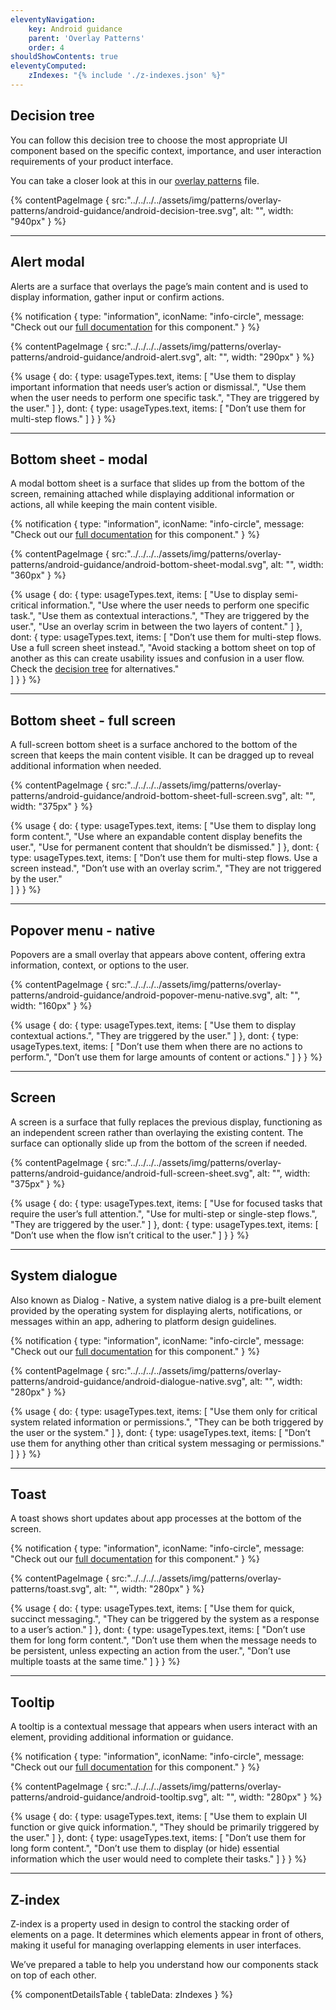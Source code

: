 ```yaml
---
eleventyNavigation:
    key: Android guidance
    parent: 'Overlay Patterns'
    order: 4
shouldShowContents: true
eleventyComputed:
    zIndexes: "{% include './z-indexes.json' %}"
---
```


## Decision tree

You can follow this decision tree to choose the most appropriate UI component based on the specific context, importance, and user interaction requirements of your product interface.

You can take a closer look at this in our [overlay patterns](https://www.figma.com/design/Rqz8KHogVsGCS4j0nDueNo/branch/OsUnZnAk7zDlRrpFGmYn5O/%5BCore%5D-Patterns-%5BPIE-3%5D?node-id=4069-10711&t=LIROnRWvF2NN8lc1-0) file.

{% contentPageImage {
  src:"../../../../assets/img/patterns/overlay-patterns/android-guidance/android-decision-tree.svg",
  alt: "",
  width: "940px"
} %}

---

## Alert modal

Alerts are a surface that overlays the page’s main content and is used to display information, gather input or confirm actions.

{% notification {
  type: "information",
  iconName: "info-circle",
  message: "Check out our [full documentation](https://www.figma.com/design/WxPDYsTycTVhPac6nCbbgN/%5BCore%5D-Apps-Component-Documentation-%5BPIE-3%5D?node-id=11866-11762&t=K4Ml6sd4MuQwwwA0-0) for this component."
} %}


{% contentPageImage {
  src:"../../../../assets/img/patterns/overlay-patterns/android-guidance/android-alert.svg",
  alt: "",
  width: "290px"
} %}

{% usage {
    do: {
        type: usageTypes.text,
        items: [
            "Use them to display important information that needs user’s action or dismissal.",
            "Use them when the user needs to perform one specific task.",
            "They are triggered by the user."
        ]
    },
    dont: {
        type: usageTypes.text,
        items: [
            "Don’t use them for multi-step flows."
        ]
    }
} %}

---

## Bottom sheet - modal

A modal bottom sheet is a surface that slides up from the bottom of the screen, remaining attached while displaying additional information or actions, all while keeping the main content visible.

{% notification {
  type: "information",
  iconName: "info-circle",
  message: "Check out our [full documentation](https://www.figma.com/design/WxPDYsTycTVhPac6nCbbgN/%5BCore%5D-Apps-Component-Documentation-%5BPIE-3%5D?node-id=3840-18187&t=aqQQP3ok34g8ou6q-0) for this component."
} %}

{% contentPageImage {
  src:"../../../../assets/img/patterns/overlay-patterns/android-guidance/android-bottom-sheet-modal.svg",
  alt: "",
  width: "360px"
} %}

{% usage {
    do: {
        type: usageTypes.text,
        items: [
            "Use to display semi-critical information.",
            "Use where the user needs to perform one specific task.",
            "Use them as contextual interactions.",
            "They are triggered by the user.",
            "Use an overlay scrim in between the two layers of content."
        ]
    },
    dont: {
        type: usageTypes.text,
        items: [
            "Don’t use them for multi-step flows. Use a full screen sheet instead.",
            "Avoid stacking a bottom sheet on top of another as this can create usability issues and confusion in a user flow. Check the [decision tree](https://www.figma.com/design/Rqz8KHogVsGCS4j0nDueNo/branch/OsUnZnAk7zDlRrpFGmYn5O/%5BCore%5D-Patterns-%5BPIE-3%5D?node-id=4069-10711&t=PwNqsYzFgOzV9G81-0) for alternatives."       
            ]
    }
} %}

---

## Bottom sheet - full screen 

A full-screen bottom sheet is a surface anchored to the bottom of the screen that keeps the main content visible. It can be dragged up to reveal additional information when needed.

{% contentPageImage {
  src:"../../../../assets/img/patterns/overlay-patterns/android-guidance/android-bottom-sheet-full-screen.svg",
  alt: "",
  width: "375px"
} %}

{% usage {
    do: {
        type: usageTypes.text,
        items: [
            "Use them to display long form content.",
            "Use where an expandable content display benefits the user.",
            "Use for permanent content that shouldn’t be dismissed."
        ]
    },
    dont: {
        type: usageTypes.text,
        items: [
            "Don’t use them for multi-step flows. Use a screen instead.",
            "Don’t use with an overlay scrim.",
            "They are not triggered by the user."     
            ]
    }
} %}

---

## Popover menu - native

Popovers are a small overlay that appears above content, offering extra information, context, or options to the user.

{% contentPageImage {
  src:"../../../../assets/img/patterns/overlay-patterns/android-guidance/android-popover-menu-native.svg",
  alt: "",
  width: "160px"
} %}

{% usage {
    do: {
        type: usageTypes.text,
        items: [
            "Use them to display contextual actions.",
            "They are triggered by the user."
        ]
    },
    dont: {
        type: usageTypes.text,
        items: [
            "Don’t use them when there are no actions to perform.",
            "Don’t use them for large amounts of content or actions."
            ]
    }
} %}

---

## Screen

A screen is a surface that fully replaces the previous display, functioning as an independent screen rather than overlaying the existing content. The surface can optionally slide up from the bottom of the screen if needed.

{% contentPageImage {
  src:"../../../../assets/img/patterns/overlay-patterns/android-guidance/android-full-screen-sheet.svg",
  alt: "",
  width: "375px"
} %}

{% usage {
    do: {
        type: usageTypes.text,
        items: [
            "Use for focused tasks that require the user’s full attention.",
            "Use for multi-step or single-step flows.",
            "They are triggered by the user."
        ]
    },
    dont: {
        type: usageTypes.text,
        items: [
            "Don’t use when the flow isn’t critical to the user."
            ]
    }
} %}

---

## System dialogue

Also known as Dialog - Native, a system native dialog is a pre-built element provided by the operating system for displaying alerts, notifications, or messages within an app, adhering to platform design guidelines.

{% notification {
  type: "information",
  iconName: "info-circle",
  message: "Check out our [full documentation](https://www.figma.com/design/WxPDYsTycTVhPac6nCbbgN/%5BCore%5D-Apps-Component-Documentation-%5BPIE-3%5D?node-id=5687-29811&t=Su4qQErsSRpq95Mx-0) for this component."
} %}

{% contentPageImage {
  src:"../../../../assets/img/patterns/overlay-patterns/android-guidance/android-dialogue-native.svg",
  alt: "",
  width: "280px"
} %}



{% usage {
    do: {
        type: usageTypes.text,
        items: [
            "Use them only for critical system related information or permissions.",
            "They can be both triggered by the user or the system."
        ]
    },
    dont: {
        type: usageTypes.text,
        items: [
            "Don’t use them for anything other than critical system messaging or permissions."
            ]
    }
} %}

---

## Toast

A toast shows short updates about app processes at the bottom of the screen.

{% notification {
  type: "information",
  iconName: "info-circle",
  message: "Check out our [full documentation](https://www.figma.com/design/WxPDYsTycTVhPac6nCbbgN/%5BCore%5D-Apps-Component-Documentation-%5BPIE-3%5D?node-id=5315-5723&t=67j0iNJtN621byDP-0) for this component."
} %}

{% contentPageImage {
  src:"../../../../assets/img/patterns/overlay-patterns/toast.svg",
  alt: "",
  width: "280px"
} %}

{% usage {
    do: {
        type: usageTypes.text,
        items: [
            "Use them for quick, succinct messaging.",
            "They can be triggered by the system as a response to a user’s action."
        ]
    },
    dont: {
        type: usageTypes.text,
        items: [
            "Don’t use them for long form content.",
            "Don’t use them when the message needs to be persistent, unless expecting an action from the user.",
            "Don’t use multiple toasts at the same time."
        ]
    }
} %}

---

## Tooltip

A tooltip is a contextual message that appears when users interact with an element, providing additional information or guidance.

{% notification {
  type: "information",
  iconName: "info-circle",
  message: "Check out our [full documentation](https://www.figma.com/design/WxPDYsTycTVhPac6nCbbgN/%5BCore%5D-Apps-Component-Documentation-%5BPIE-3%5D?node-id=9315-6685&t=cLioDbXVWHtSWgba-0) for this component."
} %}

{% contentPageImage {
  src:"../../../../assets/img/patterns/overlay-patterns/android-guidance/android-tooltip.svg",
  alt: "",
  width: "280px"
} %}

{% usage {
    do: {
        type: usageTypes.text,
        items: [
            "Use them to explain UI function or give quick information.",
            "They should be primarily triggered by the user."
        ]
    },
    dont: {
        type: usageTypes.text,
        items: [
            "Don’t use them for long form content.",
            "Don’t use them to display (or hide) essential information which the user would need to complete their tasks."
        ]
    }
} %}

---

## Z-index

Z-index is a property used in design to control the stacking order of elements on a page. It determines which elements appear in front of others, making it useful for managing overlapping elements in user interfaces.

We’ve prepared a table to help you understand how our components stack on top of each other.

{% componentDetailsTable {
tableData: zIndexes
} %}